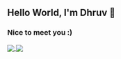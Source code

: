 ## Hello World, I'm Dhruv 👋
### Nice to meet you :)


<a href="https://github.com/anuraghazra/github-readme-stats" align="center">
  <img align="center" src="https://github-readme-stats.vercel.app/api?username=dhruv-tech&show_icons=true&theme=dark&include_all_commits=true&disable_animations=true&count_private=true&border_radius=25" />
</a>
<a href="https://github.com/anuraghazra/github-readme-stats" align="center">
  <img align="center" src="https://github-readme-stats-dhruv-tech.vercel.app/api/top-langs/?username=dhruv-tech&layout=compact&hide=HTML%2CCSS%2CJupyter%20Notebook&langs_count=10&theme=dark&border_radius=25&card_width=495" />
</a>